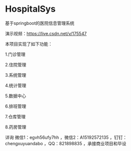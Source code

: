 # HospitalSys
基于springboot的医院信息管理系统

演示视频：https://live.csdn.net/v/175547

本项目实现了如下功能：

1.门诊管理

2.住院管理

3.系统管理

4.统计管理

5.数据中心

6.排班管理

7.仓库管理

8.药房管理

详询 微信1：egvh56ufy7hh ，微信2：A15192572135 ，钉钉：chengxuyuandabo ，QQ：821898835 ，承接商业项目和毕设
